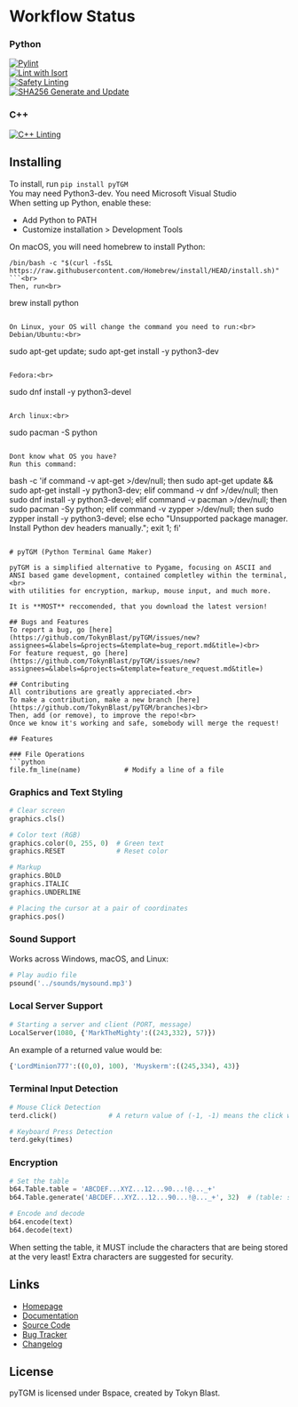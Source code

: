 # Workflow Status
### Python
[![Pylint](https://github.com/TokynBlast/pyTGM/actions/workflows/pylint.yml/badge.svg)](https://github.com/TokynBlast/pyTGM/actions/workflows/pylint.yml)<br>
[![Lint with Isort](https://github.com/TokynBlast/pyTGM/actions/workflows/Isort.yml/badge.svg)](https://github.com/TokynBlast/pyTGM/actions/workflows/Isort.yml)<br>
[![Safety Linting](https://github.com/TokynBlast/pyTGM/actions/workflows/Saftey.yml/badge.svg)](https://github.com/TokynBlast/pyTGM/actions/workflows/Saftey.yml)<br>
[![SHA256 Generate and Update](https://github.com/TokynBlast/pyTGM/actions/workflows/generate-sha3-hashes.yml/badge.svg)](https://github.com/TokynBlast/pyTGM/actions/workflows/generate-sha3-hashes.yml)<br>

### C++
[![C++ Linting](https://github.com/TokynBlast/pyTGM/actions/workflows/cpplint.yml/badge.svg)](https://github.com/TokynBlast/pyTGM/actions/workflows/cpplint.yml)

## Installing
To install, run ```pip install pyTGM```<br>
You may need Python3-dev.
You need Microsoft Visual Studio<br>
When setting up Python, enable these:
- Add Python to PATH
- Customize installation > Development Tools

On macOS, you will need homebrew to install Python:<br>
```
/bin/bash -c "$(curl -fsSL https://raw.githubusercontent.com/Homebrew/install/HEAD/install.sh)"
```<br>
Then, run<br>
```
brew install python
```

On Linux, your OS will change the command you need to run:<br>
Debian/Ubuntu:<br>
```
sudo apt-get update; sudo apt-get install -y python3-dev
```

Fedora:<br>
```
sudo dnf install -y python3-devel
```

Arch linux:<br>
```
sudo pacman -S python
```

Dont know what OS you have?
Run this command:
```
bash -c 'if command -v apt-get >/dev/null; then sudo apt-get update && sudo apt-get install -y python3-dev; elif command -v dnf >/dev/null; then sudo dnf install -y python3-devel; elif command -v pacman >/dev/null; then sudo pacman -Sy python; elif command -v zypper >/dev/null; then sudo zypper install -y python3-devel; else echo "Unsupported package manager. Install Python dev headers manually."; exit 1; fi'
```

# pyTGM (Python Terminal Game Maker)

pyTGM is a simplified alternative to Pygame, focusing on ASCII and ANSI based game development, contained completley within the terminal,<br>
with utilities for encryption, markup, mouse input, and much more.

It is **MOST** reccomended, that you download the latest version!

## Bugs and Features
To report a bug, go [here](https://github.com/TokynBlast/pyTGM/issues/new?assignees=&labels=&projects=&template=bug_report.md&title=)<br>
For feature request, go [here](https://github.com/TokynBlast/pyTGM/issues/new?assignees=&labels=&projects=&template=feature_request.md&title=)

## Contributing
All contributions are greatly appreciated.<br>
To make a contribution, make a new branch [here](https://github.com/TokynBlast/pyTGM/branches)<br>
Then, add (or remove), to improve the repo!<br>
Once we know it's working and safe, somebody will merge the request!

## Features

### File Operations
```python
file.fm_line(name)           # Modify a line of a file
```

### Graphics and Text Styling
```python
# Clear screen
graphics.cls()

# Color text (RGB)
graphics.color(0, 255, 0)  # Green text
graphics.RESET             # Reset color

# Markup
graphics.BOLD
graphics.ITALIC
graphics.UNDERLINE

# Placing the cursor at a pair of coordinates
graphics.pos()
```


### Sound Support
Works across Windows, macOS, and Linux:
```python
# Play audio file
psound('../sounds/mysound.mp3')
```

### Local Server Support
```python
# Starting a server and client (PORT, message)
LocalServer(1080, {'MarkTheMighty':((243,332), 57)})
```
An example of a returned value would be:
```python
{'LordMinion777':((0,0), 100), 'Muyskerm':((245,334), 43)}
```

### Terminal Input Detection
```python
# Mouse Click Detection
terd.click()             # A return value of (-1, -1) means the click was invalid!

# Keyboard Press Detection
terd.geky(times)
```

### Encryption
```python
# Set the table
b64.Table.table = 'ABCDEF...XYZ...12...90...!@..._+'
b64.Table.generate('ABCDEF...XYZ...12...90...!@..._+', 32)  # (table: str, times: int)

# Encode and decode
b64.encode(text)
b64.decode(text)
```
When setting the table, it MUST include the characters that are being stored at the very least!
Extra characters are suggested for security.

## Links
- [Homepage](https://pytgm.tokynblast.space/home)
- [Documentation](https://pytgm.tokynblast.space/documentation/use)
- [Source Code](https://github.com/TokynBlast/pyTGM/tree/main)
- [Bug Tracker](https://github.com/TokynBlast/pyTGM/issues)
- [Changelog](https://github.com/TokynBlast/pyTGM/blob/main/CHANGELOG.txt)

## License
pyTGM is licensed under Bspace, created by Tokyn Blast.
